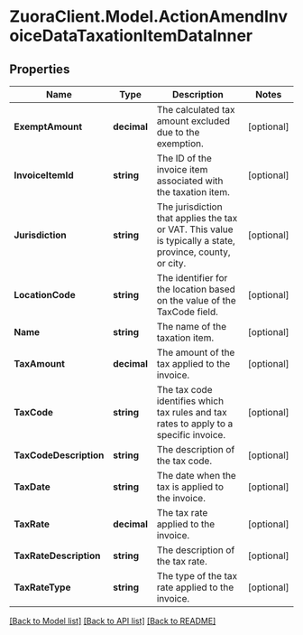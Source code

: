 # ZuoraClient.Model.ActionAmendInvoiceDataTaxationItemDataInner

## Properties

Name | Type | Description | Notes
------------ | ------------- | ------------- | -------------
**ExemptAmount** | **decimal** | The calculated tax amount excluded due to the exemption.  | [optional] 
**InvoiceItemId** | **string** | The ID of the invoice item associated with the taxation item.  | [optional] 
**Jurisdiction** | **string** | The jurisdiction that applies the tax or VAT. This value is typically a state, province, county, or city.  | [optional] 
**LocationCode** | **string** | The identifier for the location based on the value of the TaxCode field.  | [optional] 
**Name** | **string** | The name of the taxation item.  | [optional] 
**TaxAmount** | **decimal** | The amount of the tax applied to the invoice.  | [optional] 
**TaxCode** | **string** | The tax code identifies which tax rules and tax rates to apply to a specific invoice.  | [optional] 
**TaxCodeDescription** | **string** | The description of the tax code.  | [optional] 
**TaxDate** | **string** | The date when the tax is applied to the invoice.  | [optional] 
**TaxRate** | **decimal** | The tax rate applied to the invoice.  | [optional] 
**TaxRateDescription** | **string** | The description of the tax rate.  | [optional] 
**TaxRateType** | **string** | The type of the tax rate applied to the invoice.  | [optional] 

[[Back to Model list]](../README.md#documentation-for-models) [[Back to API list]](../README.md#documentation-for-api-endpoints) [[Back to README]](../README.md)

